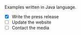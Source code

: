 Examples written in Java language.

- [x] Write the press release
- [ ] Update the website
- [ ] Contact the media
